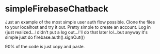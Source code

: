 # simpleFirebaseChatback

Just an example of the most simple user auth flow possible. Clone the files to your localhost and try it out. Pretty simple to create
an account. Log in (just realized...I didn't put a log out...I'll do that later lol...but anyway it's simple just do 
firebase.auth().signOut())

90% of the code is just copy and paste. 
